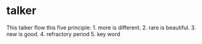 # talker 
This talker flow this five principle:
    1. more is different.
    2. rare is beautiful.
    3. new is good.
    4. refractory period
    5. key word
